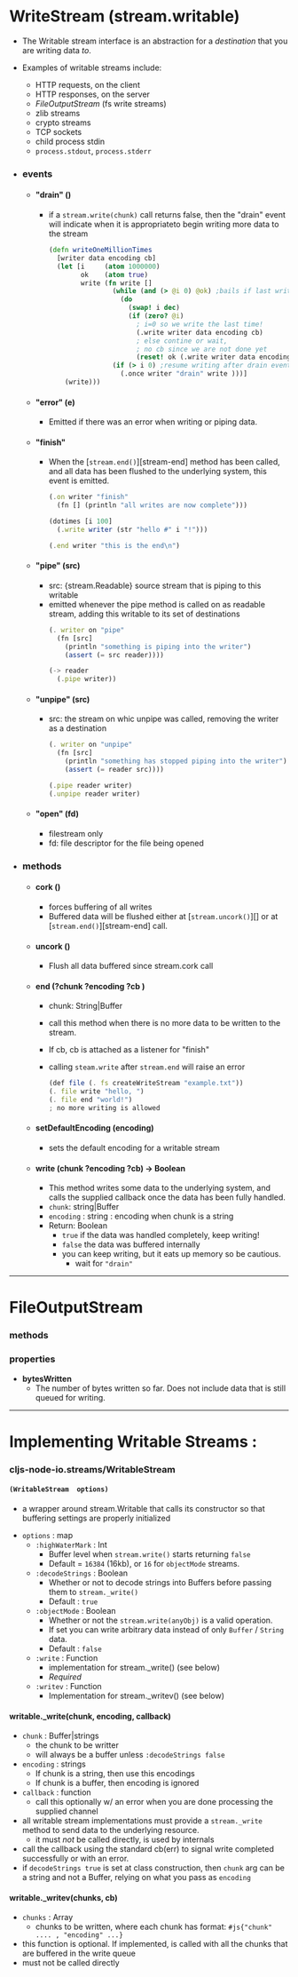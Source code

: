 # WriteStream (stream.writable)
  + The Writable stream interface is an abstraction for a *destination* that you are writing data *to*.
  + Examples of writable streams include:
    * HTTP requests, on the client
    * HTTP responses, on the server
    * *FileOutputStream* (fs write streams)
    * zlib streams
    * crypto streams
    * TCP sockets
    * child process stdin
    * `process.stdout`, `process.stderr`

+ ### events

  - #### "drain" ()
    - if a `stream.write(chunk)` call returns false, then the "drain" event will indicate when it is appropriateto begin writing more data to the stream

      ```clj
      (defn writeOneMillionTimes
        [writer data encoding cb]
        (let [i     (atom 1000000)
              ok    (atom true)
              write (fn write []
                      (while (and (> @i 0) @ok) ;bails if last write failed
                        (do
                          (swap! i dec)
                          (if (zero? @i)
                            ; i=0 so we write the last time!
                            (.write writer data encoding cb)
                            ; else contine or wait,
                            ; no cb since we are not done yet
                            (reset! ok (.write writer data encoding)))))
                      (if (> i 0) ;resume writing after drain event
                        (.once writer "drain" write )))]
          (write)))

      ```

  - #### "error" (e)
    - Emitted if there was an error when writing or piping data.

  - #### "finish"
    - When the [`stream.end()`][stream-end] method has been called, and all data has
    been flushed to the underlying system, this event is emitted.

      ```js
      (.on writer "finish"
        (fn [] (println "all writes are now complete")))

      (dotimes [i 100]
        (.write writer (str "hello #" i "!")))

      (.end writer "this is the end\n")
      ```

  - #### "pipe" (src)
    - src: {stream.Readable} source stream that is piping to this writable
    - emitted whenever the pipe method is called on as readable stream, adding this writable to its set of destinations
      ```js
      (. writer on "pipe"
        (fn [src]
          (println "something is piping into the writer")
          (assert (= src reader))))

      (-> reader
        (.pipe writer))
      ```

  - #### "unpipe" (src)
    - src: the stream on whic unpipe was called, removing the writer as a destination
      ```js
      (. writer on "unpipe"
        (fn [src]
          (println "something has stopped piping into the writer")
          (assert (= reader src))))

      (.pipe reader writer)
      (.unpipe reader writer)
      ```

  - #### "open" (fd)
    - filestream only
    - fd: file descriptor for the file being opened

+ ### methods

  - #### cork ()
    - forces buffering of all writes
    - Buffered data will be flushed either at [`stream.uncork()`][] or at
      [`stream.end()`][stream-end] call.

  - #### uncork ()
    - Flush all data buffered since stream.cork call

  - #### end (?chunk ?encoding ?cb )
    - chunk: String|Buffer
    - call this method when there is no more data to be written to the stream.
    - If cb, cb is attached as a listener for "finish"
    - calling `steam.write` after `stream.end`  will raise an error

      ```js
      (def file (. fs createWriteStream "example.txt"))
      (. file write "hello, ")
      (. file end "world!")
      ; no more writing is allowed
      ```

  - #### setDefaultEncoding (encoding)
    - sets the default encoding for a writable stream

  - #### write (chunk ?encoding ?cb) -> Boolean
    - This method writes some data to the underlying system, and calls the supplied callback once the data has been fully handled.
    - `chunk`: string|Buffer
    - `encoding` : string : encoding when chunk is a string
    - Return: Boolean
      - `true` if the data was handled completely, keep writing!
      - `false` the data was buffered internally
       - you can keep writing, but it eats up memory so be cautious.
          - wait for `"drain"`


<hr>

# FileOutputStream
### methods
### properties
  * __bytesWritten__
    - The number of bytes written so far. Does not include data that is still queued for writing.


<hr>


# Implementing Writable Streams :

### cljs-node-io.streams/WritableStream
#### `(WritableStream  options)`
  - a wrapper around stream.Writable that calls its constructor so that buffering settings are properly initialized
  * `options` : map
    * `:highWaterMark` : Int
      - Buffer level when `stream.write()` starts returning `false`
      - Default = `16384` (16kb), or `16` for `objectMode` streams.
    * `:decodeStrings` : Boolean
      - Whether or not to decode strings into Buffers before passing them to `stream._write()`
      - Default : `true`
    * `:objectMode` : Boolean
      - Whether or not the `stream.write(anyObj)` is a valid operation.
      - If set you can write arbitrary data instead of only `Buffer` / `String` data.
      - Default : `false`
    * `:write` : Function
      - implementation for stream._write() (see below)
      - *Required*
    * `:writev` : Function
      - Implementation for stream._writev() (see below)

#### writable.\_write(chunk, encoding, callback)
  * `chunk` : Buffer|strings
    - the chunk to be writter
    - will always be a buffer unless `:decodeStrings false`
  * `encoding` : strings
    - If chunk is a string, then use this encodings
    - If chunk is a buffer, then encoding is ignored
  * `callback` : function
    - call this optionally w/ an error when you are done processing the supplied channel
  * all writable stream implementations must provide a `stream._write` method to send data to the underlying resource.
    - it must *not* be called directly, is used by internals
  * call the callback using the standard cb(err) to signal write completed successfully or with an error.
  * if `decodeStrings true` is set at class construction, then `chunk` arg can be a string and not a Buffer, relying on what you pass as `encoding`

#### writable.\_writev(chunks, cb)
  * `chunks` : Array
    - chunks to be written, where each chunk has format:
      `#js{"chunk" .... , "encoding" ...}`
  * this function is optional. If implemented, is called with all the chunks that are buffered in the write queue
  * must not be called directly
